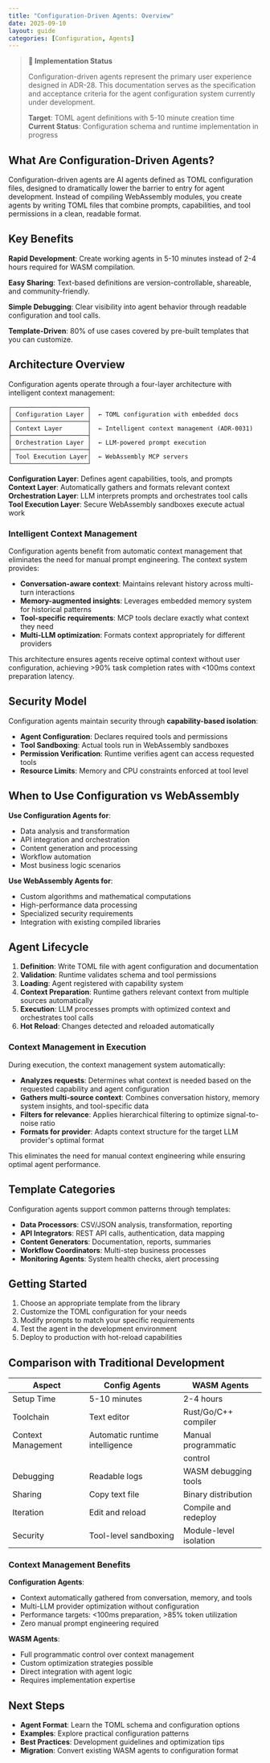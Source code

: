 ```yaml
---
title: "Configuration-Driven Agents: Overview"
date: 2025-09-10
layout: guide
categories: [Configuration, Agents]
---
```


> **🚧 Implementation Status**
>
> Configuration-driven agents represent the primary user experience designed
> in ADR-28. This documentation serves as the specification and acceptance
> criteria for the agent configuration system currently under development.
>
> **Target**: TOML agent definitions with 5-10 minute creation time
> **Current Status**: Configuration schema and runtime implementation in
> progress

## What Are Configuration-Driven Agents?

Configuration-driven agents are AI agents defined as TOML configuration files,
designed to dramatically lower the barrier to entry for agent development.
Instead of compiling WebAssembly modules, you create agents by writing TOML
files that combine prompts, capabilities, and tool permissions in a clean,
readable format.

## Key Benefits

**Rapid Development**: Create working agents in 5-10 minutes instead of 2-4
hours required for WASM compilation.

**Easy Sharing**: Text-based definitions are version-controllable, shareable,
and community-friendly.

**Simple Debugging**: Clear visibility into agent behavior through readable
configuration and tool calls.

**Template-Driven**: 80% of use cases covered by pre-built templates that you
can customize.

## Architecture Overview

Configuration agents operate through a four-layer architecture with intelligent
context management:

```text
┌─────────────────────┐
│ Configuration Layer │  ← TOML configuration with embedded docs
├─────────────────────┤
│ Context Layer       │  ← Intelligent context management (ADR-0031)
├─────────────────────┤
│ Orchestration Layer │  ← LLM-powered prompt execution
├─────────────────────┤
│ Tool Execution Layer│  ← WebAssembly MCP servers
└─────────────────────┘
```

**Configuration Layer**: Defines agent capabilities, tools, and prompts
**Context Layer**: Automatically gathers and formats relevant context
**Orchestration Layer**: LLM interprets prompts and orchestrates tool calls
**Tool Execution Layer**: Secure WebAssembly sandboxes execute actual work

### Intelligent Context Management

Configuration agents benefit from automatic context management that eliminates
the need for manual prompt engineering. The context system provides:

- **Conversation-aware context**: Maintains relevant history across multi-turn
  interactions
- **Memory-augmented insights**: Leverages embedded memory system for
  historical patterns
- **Tool-specific requirements**: MCP tools declare exactly what context they
  need
- **Multi-LLM optimization**: Formats context appropriately for different
  providers

This architecture ensures agents receive optimal context without user
configuration, achieving >90% task completion rates with <100ms context
preparation latency.

## Security Model

Configuration agents maintain security through **capability-based isolation**:

- **Agent Configuration**: Declares required tools and permissions
- **Tool Sandboxing**: Actual tools run in WebAssembly sandboxes
- **Permission Verification**: Runtime verifies agent can access requested tools
- **Resource Limits**: Memory and CPU constraints enforced at tool level

## When to Use Configuration vs WebAssembly

**Use Configuration Agents for**:

- Data analysis and transformation
- API integration and orchestration
- Content generation and processing
- Workflow automation
- Most business logic scenarios

**Use WebAssembly Agents for**:

- Custom algorithms and mathematical computations
- High-performance data processing
- Specialized security requirements
- Integration with existing compiled libraries

## Agent Lifecycle

1. **Definition**: Write TOML file with agent configuration and documentation
2. **Validation**: Runtime validates schema and tool permissions
3. **Loading**: Agent registered with capability system
4. **Context Preparation**: Runtime gathers relevant context from multiple
   sources automatically
5. **Execution**: LLM processes prompts with optimized context and orchestrates
   tool calls
6. **Hot Reload**: Changes detected and reloaded automatically

### Context Management in Execution

During execution, the context management system automatically:

- **Analyzes requests**: Determines what context is needed based on the
  requested capability and agent configuration
- **Gathers multi-source context**: Combines conversation history, memory
  system insights, and tool-specific data
- **Filters for relevance**: Applies hierarchical filtering to optimize
  signal-to-noise ratio
- **Formats for provider**: Adapts context structure for the target LLM
  provider's optimal format

This eliminates the need for manual context engineering while ensuring optimal
agent performance.

## Template Categories

Configuration agents support common patterns through templates:

- **Data Processors**: CSV/JSON analysis, transformation, reporting
- **API Integrators**: REST API calls, authentication, data mapping
- **Content Generators**: Documentation, reports, summaries
- **Workflow Coordinators**: Multi-step business processes
- **Monitoring Agents**: System health checks, alert processing

## Getting Started

1. Choose an appropriate template from the library
2. Customize the TOML configuration for your needs
3. Modify prompts to match your specific requirements
4. Test the agent in the development environment
5. Deploy to production with hot-reload capabilities

## Comparison with Traditional Development

| Aspect | Config Agents | WASM Agents |
|--------|---------------|-------------|
| Setup Time | 5-10 minutes | 2-4 hours |
| Toolchain | Text editor | Rust/Go/C++ compiler |
| Context Management | Automatic runtime intelligence | Manual programmatic |
|                    |                                | control             |
| Debugging | Readable logs | WASM debugging tools |
| Sharing | Copy text file | Binary distribution |
| Iteration | Edit and reload | Compile and redeploy |
| Security | Tool-level sandboxing | Module-level isolation |

### Context Management Benefits

**Configuration Agents**:

- Context automatically gathered from conversation, memory, and tools
- Multi-LLM provider optimization without configuration
- Performance targets: <100ms preparation, >85% token utilization
- Zero manual prompt engineering required

**WASM Agents**:

- Full programmatic control over context management
- Custom optimization strategies possible
- Direct integration with agent logic
- Requires implementation expertise

## Next Steps

- **Agent Format**: Learn the TOML schema and configuration options
- **Examples**: Explore practical configuration patterns
- **Best Practices**: Development guidelines and optimization tips
- **Migration**: Convert existing WASM agents to configuration format
